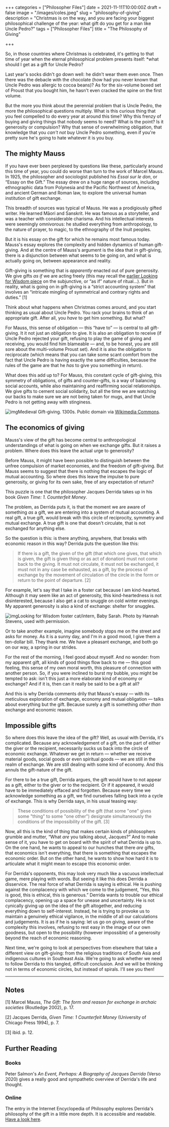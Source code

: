+++
categories = ["Philosopher Files"]
date = 2021-11-11T10:00:00Z
draft = false
image = "/images/coles.jpeg"
slug = "philosophy-of-giving"
description = "Christmas is on the way, and you are facing your biggest philosophical challenge of the year: what gift do you get for a man like Uncle Pedro?"
tags = ["Philosopher Files"]
title = "The Philosophy of Giving"

+++

So, in those countries where Christmas is celebrated, it's getting to  that time of year when the eternal philosophical problem presents  itself: *what should I get as a gift for Uncle Pedro?

Last year's socks didn't go down well: he didn't wear them even once. Then  there was the debacle with the chocolate (how had you never known that  Uncle Pedro was allergic to cocoa beans)? As for the six-volume boxed  set of Proust that you bought him, he hasn't even cracked the spine on  the first volume.

But the more you think about the perennial  problem that is Uncle Pedro, the more the philosophical questions  multiply. What is this curious thing that you feel compelled to do every year at around this time? Why this frenzy of buying and giving things  that nobody seems to need? What is the point? Is it generosity or  compulsion? Why that sense of overwhelming obligation, that knowledge  that you *can't not* buy Uncle Pedro something, even if you're pretty sure he's going to hate whatever it is you buy.

## The mighty Mauss

If you have ever been perplexed by questions like these, particularly  around this time of year,  you could do worse than turn to the work of  Marcel Mauss. In 1925, the philosopher and sociologist published his *Essai sur le don*, or “Essay on the Gift.” The essay drew on a huge range of sources,  including ethnographic data from Polynesia and the Pacific Northwest of  America, and ancient German and Roman law, to explore the universal  human institution of gift exchange.

This breadth of sources was  typical of Mauss. He was a prodigiously gifted writer. He learned Māori  and Sanskrit. He was famous as a storyteller, and was a teacher with  considerable charisma. And his intellectual interests were seemingly  omnivorous: he studied everything from anthropology, to the nature of  prayer, to magic, to the ethnography of the Inuit peoples.

But it  is his essay on the gift for which he remains most famous today. Mauss's essay explores the complexity and hidden dynamics of human gift-giving. And at the centre of Mauss's argument is the idea that in gift-giving,  there is a disjunction between what seems to be going on, and what is  actually going on, between appearance and reality.

Gift-giving is something that is *apparently* enacted out of pure generosity. We give gifts *as if* we are acting freely (this may recall the [earlier Looking for Wisdom piece](/philosophy-of-ritual/) on the subjunctive, or “as if” nature of ritual…). But in reality, what is going on in gift-giving is a “strict accounting system” that  involves an “intricate mingling of symmetrical and contrary rights and  duties.” [1]

Think about what happens when Christmas comes around, and you start thinking as usual about Uncle Pedro. You rack your brains to think of an appropriate gift. After all, you *have* to get him something. But what?

For Mauss, this sense of obligation — this “have to” — is central to all  gift-giving. It it not just an obligation to give. It is also an  obligation to receive (if Uncle Pedro rejected your gift, refusing to  play the game of giving and receiving, you would find him blameable —  and, to be honest, you are still sore about the multi-volume Proust  set). And it is also the obligation to reciprocate (which means that you can take some scant comfort from the fact that Uncle Pedro is having  exactly the same difficulties, because the rules of the game are that he *has* to give you something in return).

What does this add up to? For Mauss, this constant cycle of gift-giving, this symmetry of  obligations, of gifts and counter-gifts, is a way of balancing social  accounts, while also maintaining and reaffirming social relationships.  We give gifts to cement social solidarity, but all the time we are  watching our backs to make sure we are not being taken for mugs, and  that Uncle Pedro is not getting away with stinginess. 

![img](/images/medieval-gift.jpg)Medieval Gift-giving. 1300s. Public domain via [Wikimedia Commons](https://commons.wikimedia.org/wiki/File:Weltchronik_Fulda_Aa88_317r_detail.jpg).

## The economics of giving

Mauss's view of the gift has become central to anthropological understandings  of what is going on when we exchange gifts. But it raises a problem.  Where does this leave the actual urge to generosity?

Before Mauss, it might have been possible to distinguish between the unfree  compulsion of market economies, and the freedom of gift-giving. But  Mauss seems to suggest that there is nothing that escapes the logic of  mutual accounting. So where does this leave the impulse to pure  generosity, or giving for its own sake, free of any expectation of  return?

This puzzle is one that the philosopher Jacques Derrida takes up in his book *Given Time: 1. Counterfeit Money*.

The problem, as Derrida puts it, is that the moment we are aware of something *as* a gift, we are entering into a system of mutual accounting. A real gift, a true gift, would break with this circle of reciprocity, symmetry and  mutual exchange. A true gift is one that doesn't circulate, that is not  exchanged for anything else.

So the question is this: is there  anything, anywhere, that breaks with economic reason in this way?  Derrida puts the question like this:

> If there is a gift,  the given of the gift (that which one gives, that which is given, the  gift is given thing or as act of donation) must not come back to the  giving. It must not circulate, it must not be exchanged, it must not in  any case be exhausted, as a gift, by the process of exchange by the  movement of circulation of the circle in the form or return to the point of departure. [2]

For example, let's say that I take in a foster cat because I am kind-hearted. Although it may seem like an act  of generosity, this kind-heartedness is not disinterested, because I  also get a cat to snuggle on cold winter evenings. My apparent  generosity is also a kind of exchange: shelter for snuggles.

![img](/images/babysarah.jpeg)Looking for Wisdom foster cat/intern, Baby Sarah. Photo by Hannah Stevens, used with permission.

Or to take another example, imagine somebody stops me on the street and  asks for money. As it is a sunny day, and I'm in a good mood, I give  them a ten-dollar bill. They thank me. We have a pleasant exchange, and  both go on our way, a spring in our strides.

For the rest of the  morning, I feel good about myself. And no wonder: from my apparent gift, all kinds of good things flow back to me — this good feeling, this  sense of my own moral worth, this pleasure of connection with another  person. So, if you were inclined to burst my bubble, you might be  tempted to ask: isn't this just a more elaborate kind of economy or  exchange? And if it is, then can it really be said to be a gift at all?

And this is why Derrida comments drily that Mauss's essay — with its  meticulous exploration of exchange, economy and mutual obligation —  talks about everything but the gift. Because surely a gift is something *other than* exchange and economic reason.

## Impossible gifts

So where does this leave the idea of the gift? Well, as usual with  Derrida, it's complicated. Because any acknowledgement of a gift, on the part of either the giver or the recipient, necessarily sucks us back  into the circle of economic exchange. Whatever we get in return —  whether we receive material goods, social goods or even spiritual goods — we are still in the realm of exchange. We are still dealing with some  kind of economy. And this annuls the gift-nature of the gift. 

For there to be a true gift, Derrida argues, the gift would have to not  appear as a gift, either to the giver or to the recipient. Or if it  appeared, it would have to be immediately effaced and forgotten. Because every time we acknowledge something as a gift, we find ourselves  falling back into a cycle of exchange. This is why Derrida says, in his  usual teasing way: 

> These conditions of possibility of  the gift (that some "one" gives some "thing" to some "one other")  designate simultaneously the conditions of the impossibility of the  gift. [3]

Now, all this is the kind of thing that makes certain kinds of philosophers grumble and mutter, “What *are* you talking about, Jacques?” And to make sense of it, you have to get  on board with the spirit of what Derrida is up to. On the one hand, he  wants to appeal to our hunches that there *are* gifts, that  economics isn't everything, that there is something that escapes the  economic order. But on the other hand, he wants to show how hard it is  to articulate what it might mean to escape this economic order.

For Derrida's opponents, this may look very much like a vacuous  intellectual game, mere playing with words. But seeing it like this does Derrida a disservice. The real force of what Derrida is saying is  ethical. He is pushing against the complacency with which we come to the judgement, “Yes, this is good, this is ethical, this is generous.”  Derrida wants to trouble our ethical complacency, opening up a space for unease and uncertainty. He is not cynically giving up on the idea of  the gift altogether, and reducing everything down to self-interest.  Instead, he is trying to provoke us to maintain a genuinely ethical  vigilance, in the middle of all our calculations and judgements. It is  as if he is saying: let us go on giving, aware of the complexity this  involves, refusing to rest easy in the image of our own goodness, but  open to the possibility (however impossible) of a generosity beyond the  reach of economic reasoning. 

Next time, we're going to look at  perspectives from elsewhere that take a different view on gift-giving:  from the religious traditions of South Asia and indigenous cultures in  Southeast Asia. We're going to ask whether we need to follow Derrida to  this tangled, difficult conclusion. And we will be thinking not in terms of economic circles, but instead of spirals. I'll see you then!

------

## Notes

[1] Marcel Mauss, *The Gift: The form and reason for exchange in archaic societies* (Routledge 2002), p. 17.

[2] Jacques Derrida, *Given Time: 1 Counterfeit Money* (University of Chicago Press 1994), p. 7.

[3] ibid. p. 12.

## Further Reading

### Books

Peter Salmon's *An Event, Perhaps: A Biography of Jacques Derrida* (Verso 2020) gives a really good and sympathetic overview of Derrida's life and thought.

### Online

The entry in the Internet Encyclopedia of Philosophy explores Derrida's  philosophy of the gift in a little more depth. It is accessible and  readable. [Have a look here](https://iep.utm.edu/derrida/).

